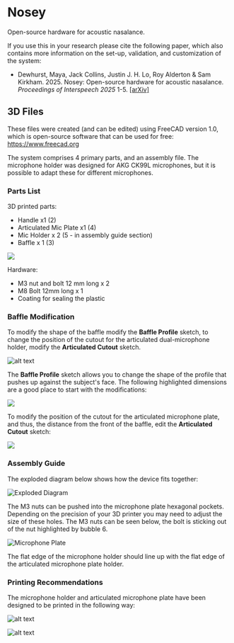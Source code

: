 # Nosey

Open-source hardware for acoustic nasalance.

If you use this in your research please cite the following paper, which also contains more information on the set-up, validation, and customization of the system:

* Dewhurst, Maya, Jack Collins, Justin J. H. Lo, Roy Alderton & Sam Kirkham. 2025. Nosey: Open-source hardware for acoustic nasalance. *Proceedings of Interspeech 2025* 1-5. [[arXiv]]()


## 3D Files

These files were created (and can be edited) using FreeCAD version 1.0, which is open-source software that can be used for free: https://www.freecad.org

The system comprises 4 primary parts, and an assembly file. The microphone holder was designed for AKG CK99L microphones, but it is possible to adapt these for different microphones.

### Parts List

3D printed parts:

- Handle x1 (2)
- Articulated Mic Plate x1 (4)
- Mic Holder x 2 (5 - in assembly guide section)
- Baffle x 1 (3)

![](figs/assembly.png)

Hardware:

- M3 nut and bolt 12 mm long x 2
- M8 Bolt 12mm long x 1 
- Coating for sealing the plastic

### Baffle Modification

To modify the shape of the baffle modify the **Baffle Profile** sketch, to change the position of the cutout for the articulated dual-microphone holder, modify the **Articulated Cutout** sketch.

![alt text](figs/sketch_tree.png)

The **Baffle Profile** sketch allows you to change the shape of the profile that pushes up against the subject's face. The following highlighted dimensions are a good place to start with the modifications:

![](figs/baffle_edit.png)

To modify the position of the cutout for the articulated microphone plate, and thus, the distance from the front of the baffle, edit the **Articulated Cutout** sketch:

![](figs/cutout.png)

### Assembly Guide

The exploded diagram below shows how the device fits together:

![Exploded Diagram](figs/exploded.png)

The M3 nuts can be pushed into the microphone plate hexagonal pockets. Depending on the precision of your 3D printer you may need to adjust the size of these holes. The M3 nuts can be seen below, the bolt is sticking out of the nut highlighted by bubble 6.

![Microphone Plate](figs/mic.png)

The flat edge of the microphone holder should line up with the flat edge of the articulated microphone plate holder.

### Printing Recommendations

The microphone holder and articulated microphone plate have been designed to be printed in the following way:

![alt text](figs/articulate_print.png)

![alt text](figs/mic_holder_print.png)